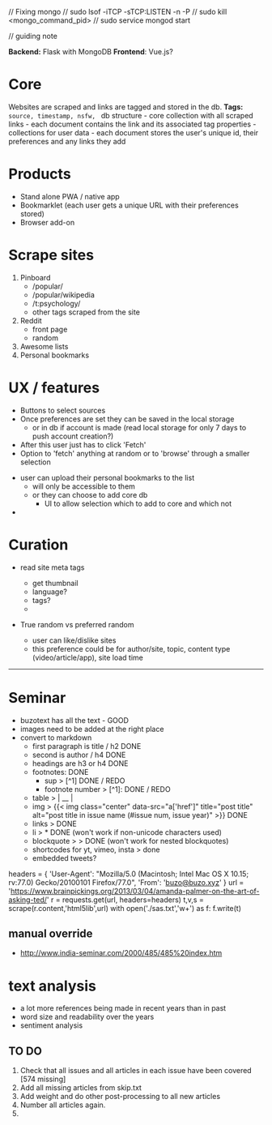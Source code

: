 // Fixing mongo
// sudo lsof -iTCP -sTCP:LISTEN -n -P
// sudo kill <mongo_command_pid>
// sudo service mongod start

// guiding note 

**Backend:** Flask with MongoDB 
**Frontend**: Vue.js?

# Core
Websites are scraped and links are tagged and stored in the db. 
**Tags:** `source, timestamp, nsfw, `
db structure
    - core collection with all scraped links 
        - each document contains the link and its associated tag properties
    - collections for user data
        - each document stores the user's unique id, their preferences and any links they add

# Products
- Stand alone PWA / native app
- Bookmarklet (each user gets a unique URL with their preferences stored)
- Browser add-on

# Scrape sites
1. Pinboard 
    - /popular/
    - /popular/wikipedia
    - /t:psychology/
    - other tags scraped from the site
2. Reddit
    - front page
    - random
3. Awesome lists
4. Personal bookmarks

# UX / features
* Buttons to select sources
* Once preferences are set they can be saved in the local storage
    * or in db if account is made (read local storage for only 7 days to push account creation?)
* After this user just has to click 'Fetch'
* Option to 'fetch' anything at random or to 'browse' through a smaller selection

+ user can upload their personal bookmarks to the list
    + will only be accessible to them
    + or they can choose to add core db 
        + UI to allow selection which to add to core and which not
+ 

# Curation
- read site meta tags
    - get thumbnail 
    - language?
    - tags?
    - 

- True random vs preferred random
    - user can like/dislike sites
    - this preference could be for author/site, topic, content type (video/article/app), site load time


---------------------------------------------------------------------------

# Seminar 
* buzotext has all the text - GOOD 
* images need to be added at the right place 
* convert to markdown
  * first paragraph is title / h2 DONE
  * second is author / h4 DONE
  * headings are h3 or h4 DONE
  * footnotes: DONE
    * sup > [^1] DONE / REDO 
    * footnote number > [^1]: DONE / REDO
  * table > | __ |
  * img > {{< img class="center" data-src="a['href']" title="post title" alt="post title in issue name (#issue num, issue year)" >}} DONE
  * links > []() DONE
  * li > * DONE (won't work if non-unicode characters used)
  * blockquote > > DONE (won't work for nested blockquotes)
  * shortcodes for yt, vimeo, insta > done 
  * embedded tweets?


headers = {
            'User-Agent': "Mozilla/5.0 (Macintosh; Intel Mac OS X 10.15; rv:77.0) Gecko/20100101 Firefox/77.0",
            'From': 'buzo@buzo.xyz'
        }
url = 'https://www.brainpickings.org/2013/03/04/amanda-palmer-on-the-art-of-asking-ted/'
r = requests.get(url, headers=headers)
t,v,s = scrape(r.content,'html5lib',url)
with open('./sas.txt','w+') as f:
    f.write(t)

## manual override
* http://www.india-seminar.com/2000/485/485%20index.htm

# text analysis 
- a lot more references being made in recent years than in past 
- word size and readability over the years 
- sentiment analysis 


## TO DO 
1. Check that all issues and all articles in each issue have been covered [574 missing]
2. Add all missing articles from skip.txt
3. Add weight and do other post-processing to all new articles
4. Number all articles again.
5. 